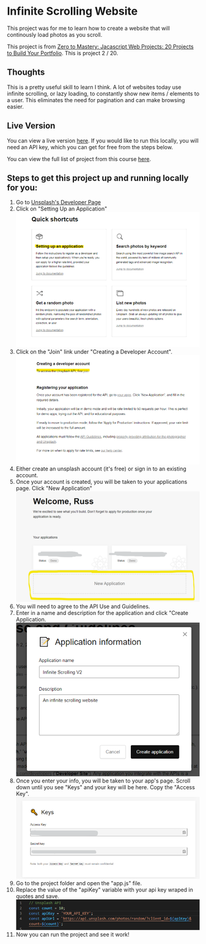 # Infinite Scrolling Website

This project was for me to learn how to create a website that will continously load photos as you scroll.

This project is from [Zero to Mastery: Jacascript Web Projects: 20 Projects to Build Your Portfolio](https://academy.zerotomastery.io/p/javascript-projects).
This is project 2 / 20.

## Thoughts

This is a pretty useful skill to learn I think. A lot of websites today use infinite scrolling, or lazy loading, to constantly show new items / elements to a user. This eliminates the need for pagination and can make browsing easier.

## Live Version

You can view a live version [here](https://russ-infinite-scroll.netlify.app/). If you would like to run this locally, you will need an API key, which you can get for free from the steps below.

You can view the full list of project from this course [here](https://github.com/rperry99/ztm-20-javascript-projects).

## Steps to get this project up and running locally for you:

1. Go to [Unsplash's Developer Page](https://unsplash.com/documentation)
2. Click on "Setting Up an Application"
   ![Unsplash Docs](readme-img/getting-started.png)
3. Click on the "Join" link under "Creating a Developer Account".
   ![Get Access](readme-img/get-access.png)
4. Either create an unsplash account (it's free) or sign in to an existing account.
5. Once your account is created, you will be taken to your applications page. Click "New Application"
   ![New App](readme-img/new-app.png)
6. You will need to agree to the API Use and Guidelines.
7. Enter in a name and description for the application and click "Create Application.
   ![App Info](readme-img/app-info.png)
8. Once you enter your info, you will be taken to your app's page. Scroll down until you see "Keys" and your key will be here. Copy the "Access Key".
   ![Keys](readme-img/keys.png)
9. Go to the project folder and open the "app.js" file.
10. Replace the value of the "apiKey" variable with your api key wraped in quotes and save.
    ![The Code to change](readme-img/code.png)
11. Now you can run the project and see it work!
